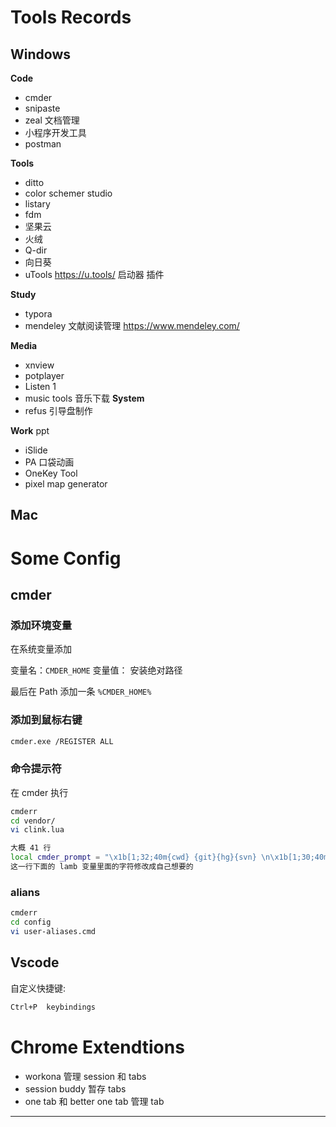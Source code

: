 # Tools Records

## Windows

**Code**

- cmder
- snipaste
- zeal 文档管理
- 小程序开发工具
- postman

**Tools**

- ditto
- color schemer studio
- listary
- fdm
- 坚果云
- 火绒
- Q-dir
- 向日葵
- uTools https://u.tools/ 启动器 插件


**Study**

- typora
- mendeley 文献阅读管理 https://www.mendeley.com/

**Media**

- xnview
- potplayer
- Listen 1
- music tools 音乐下载
**System**
- refus 引导盘制作


**Work**
ppt
- iSlide
- PA 口袋动画
- OneKey Tool
- pixel map generator

## Mac



# Some Config

## cmder

### 添加环境变量

在系统变量添加

变量名：`CMDER_HOME`
变量值： 安装绝对路径

最后在 Path 添加一条
`%CMDER_HOME%`

### 添加到鼠标右键

```bash
cmder.exe /REGISTER ALL
```

### 命令提示符

在 cmder 执行

```bash
cmderr
cd vendor/
vi clink.lua

大概 41 行
local cmder_prompt = "\x1b[1;32;40m{cwd} {git}{hg}{svn} \n\x1b[1;30;40m{lamb} \x1b[0m"
这一行下面的 lamb 变量里面的字符修改成自己想要的
```

### alians

```bash
cmderr
cd config
vi user-aliases.cmd
```


## Vscode
自定义快捷键:
```bash
Ctrl+P  keybindings
```



# Chrome Extendtions

- workona 管理 session 和 tabs
- session buddy 暂存 tabs
- one tab 和 better one tab 管理 tab

---
